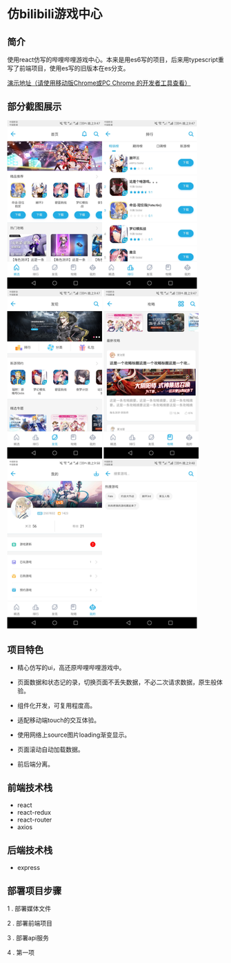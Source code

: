 # 仿bilibili游戏中心

## 简介
使用react仿写的哔哩哔哩游戏中心。本来是用es6写的项目，后来用typescript重写了前端项目，使用es写的旧版本在es分支。

[演示地址（请使用移动版Chrome或PC Chrome 的开发者工具查看）](http://blgc.suafe.cn)

## 部分截图展示
<img src="doc/img/home.jpg" width = "220" /><img src="doc/img/rank.jpg" width = "220" /><img src="doc/img/find.jpg" width = "220" />
<img src="doc/img/strategy.jpg" width = "220" /><img src="doc/img/my.jpg" width = "220" /><img src="doc/img/search.jpg" width = "220" />

## 项目特色
* 精心仿写的ui，高还原哔哩哔哩游戏中。

* 页面数据和状态记的录，切换页面不丢失数据，不必二次请求数据，原生般体验。

* 组件化开发，可复用程度高。

* 适配移动端touch的交互体验。

* 使用网络上source图片loading渐变显示。

* 页面滚动自动加载数据。

* 前后端分离。

## 前端技术栈
* react
* react-redux
* react-router
* axios

## 后端技术栈
* express

## 部署项目步骤

1 . 部署媒体文件

2 . 部署前端项目

3 . 部署api服务

4 . 第一项
